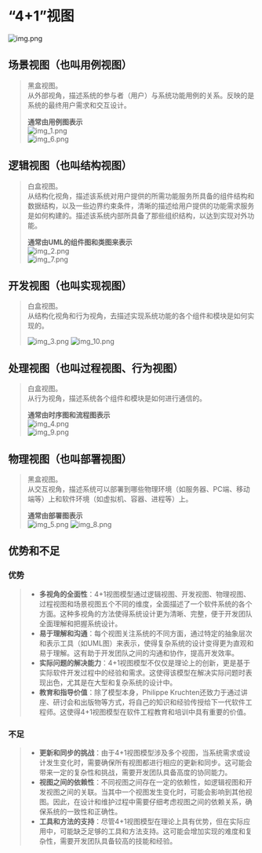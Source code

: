 # “4+1”视图

![img.png](img.png)

## 场景视图（也叫用例视图）

> 黑盒视图。  
> 从外部视角，描述系统的参与者（用户）与系统功能用例的关系。反映的是系统的最终用户需求和交互设计。  
> 
> **通常由用例图表示**  
> ![img_1.png](img_1.png)  
> ![img_6.png](img_6.png)

## 逻辑视图（也叫结构视图）

> 白盒视图。  
> 从结构化视角，描述该系统对用户提供的所需功能服务所具备的组件结构和数据结构，以及一些边界约束条件，清晰的描述给用户提供的功能需求服务是如何构建的。描述该系统内部所具备了那些组织结构，以达到实现对外功能。  
> 
> **通常由UML的组件图和类图来表示**  
> ![img_2.png](img_2.png)  
> ![img_7.png](img_7.png)

## 开发视图（也叫实现视图）

> 白盒视图。  
> 从结构化视角和行为视角，去描述实现系统功能的各个组件和模块是如何实现的。  
>
> ![img_3.png](img_3.png)
> ![img_10.png](img_10.png)

## 处理视图（也叫过程视图、行为视图）

> 白盒视图。  
> 从行为视角，描述系统各个组件和模块是如何进行通信的。  
> 
> **通常由时序图和流程图表示**  
> ![img_4.png](img_4.png)  
> ![img_9.png](img_9.png)

## 物理视图（也叫部署视图）

> 黑盒视图。  
> 从交互视角，描述系统可以部署到哪些物理环境（如服务器、PC端、移动端等）上和软件环境（如虚拟机、容器、进程等）上。  
> 
> **通常由部署图表示**   
> ![img_5.png](img_5.png)
> ![img_8.png](img_8.png)

## 优势和不足

### 优势

> - **多视角的全面性**：4+1视图模型通过逻辑视图、开发视图、物理视图、过程视图和场景视图五个不同的维度，全面描述了一个软件系统的各个方面。这种多视角的方法使得系统设计更为清晰、完整，便于开发团队全面理解和把握系统设计。
> - **易于理解和沟通**：每个视图关注系统的不同方面，通过特定的抽象层次和表示工具（如UML图）来表示，使得复杂系统的设计变得更为直观和易于理解。这有助于开发团队之间的沟通和协作，提高开发效率。
> - **实际问题的解决能力**：4+1视图模型不仅仅是理论上的创新，更是基于实际软件开发过程中的经验和需求。这使得该模型在解决实际问题时表现出色，尤其是在大型和复杂系统的设计中。
> - **教育和指导价值**：除了模型本身，Philippe Kruchten还致力于通过讲座、研讨会和出版物等方式，将自己的知识和经验传授给下一代软件工程师。这使得4+1视图模型在软件工程教育和培训中具有重要的价值。

### 不足

> - **更新和同步的挑战**：由于4+1视图模型涉及多个视图，当系统需求或设计发生变化时，需要确保所有视图都进行相应的更新和同步。这可能会带来一定的复杂性和挑战，需要开发团队具备高度的协同能力。
> - **视图之间的依赖性**：不同视图之间存在一定的依赖性，如逻辑视图和开发视图之间的关联。当其中一个视图发生变化时，可能会影响到其他视图。因此，在设计和维护过程中需要仔细考虑视图之间的依赖关系，确保系统的一致性和正确性。
> - **工具和方法的支持**：尽管4+1视图模型在理论上具有优势，但在实际应用中，可能缺乏足够的工具和方法支持。这可能会增加实现的难度和复杂性，需要开发团队具备较高的技能和经验。